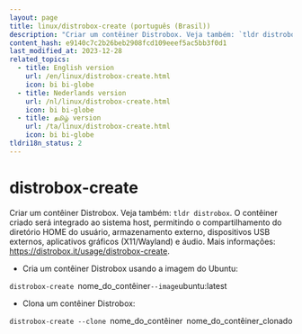 ```yaml
---
layout: page
title: linux/distrobox-create (português (Brasil))
description: "Criar um contêiner Distrobox. Veja também: `tldr distrobox`."
content_hash: e9140c7c2b26beb2908fcd109eeef5ac5bb3f0d1
last_modified_at: 2023-12-28
related_topics:
  - title: English version
    url: /en/linux/distrobox-create.html
    icon: bi bi-globe
  - title: Nederlands version
    url: /nl/linux/distrobox-create.html
    icon: bi bi-globe
  - title: தமிழ் version
    url: /ta/linux/distrobox-create.html
    icon: bi bi-globe
tldri18n_status: 2
---
```

# distrobox-create

Criar um contêiner Distrobox. Veja também: `tldr distrobox`.
O contêiner criado será integrado ao sistema host, permitindo o compartilhamento do diretório HOME do usuário, armazenamento externo, dispositivos USB externos, aplicativos gráficos (X11/Wayland) e áudio.
Mais informações: <https://distrobox.it/usage/distrobox-create>.

- Cria um contêiner Distrobox usando a imagem do Ubuntu:

`distrobox-create `<span class="tldr-var badge badge-pill bg-dark-lm bg-white-dm text-white-lm text-dark-dm font-weight-bold">nome_do_contêiner</span>` --image `<span class="tldr-var badge badge-pill bg-dark-lm bg-white-dm text-white-lm text-dark-dm font-weight-bold">ubuntu:latest</span>

- Clona um contêiner Distrobox:

`distrobox-create --clone `<span class="tldr-var badge badge-pill bg-dark-lm bg-white-dm text-white-lm text-dark-dm font-weight-bold">nome_do_contêiner</span>` `<span class="tldr-var badge badge-pill bg-dark-lm bg-white-dm text-white-lm text-dark-dm font-weight-bold">nome_do_contêiner_clonado</span>
